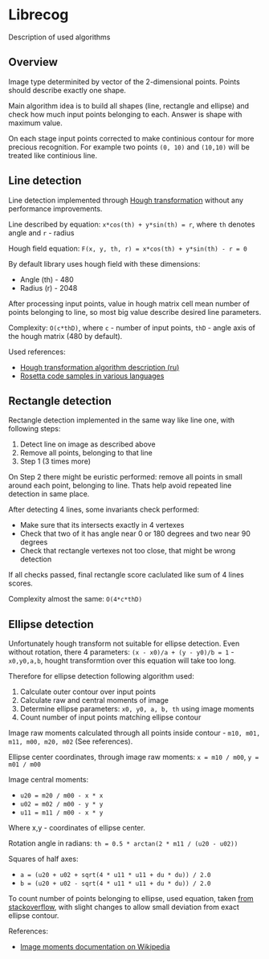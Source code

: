 # Librecog
Description of used algorithms

## Overview 

Image type determinited by vector of the 2-dimensional points.
Points should describe exactly one shape.

Main algorithm idea is to build all shapes (line, rectangle and ellipse) and check how much input points belonging to each.
Answer is shape with maximum value.

On each stage input points corrected to make continious contour for more precious recognition. 
For example two points `(0, 10)` and `(10,10)` will be treated like continious line.

## Line detection

Line detection implemented through [Hough transformation](https://en.wikipedia.org/wiki/Hough_transform) without any performance improvements.

Line described by equation: `x*cos(th) + y*sin(th) = r`, where `th` denotes angle and `r` - radius

Hough field equation: `F(x, y, th, r) = x*cos(th) + y*sin(th) - r = 0`

By default library uses hough field with these dimensions:
- Angle (th) - 480
- Radius (r) - 2048

After processing input points, value in hough matrix cell mean number of points belonging to line, so most big value describe desired line parameters.

Complexity: `O(c*thD)`, where `c` - number of input points, `thD` - angle axis of the hough matrix (480 by default).

Used references:
* [Hough transformation algorithm description (ru)](http://cgm.computergraphics.ru/content/view/36)
* [Rosetta code samples in various languages](https://rosettacode.org/wiki/Hough_transform)

## Rectangle detection

Rectangle detection implemented in the same way like line one, with following steps:

1. Detect line on image as described above
2. Remove all points, belonging to that line
3. Step 1 (3 times more)

On Step 2 there might be euristic performed: remove all points in small around each point, belonging to line. Thats help avoid repeated line detection in same place.

After detecting 4 lines, some invariants check performed:
* Make sure that its intersects exactly in 4 vertexes
* Check that two of it has angle near 0 or 180 degrees and two near 90 degrees
* Check that rectangle vertexes not too close, that might be wrong detection

If all checks passed, final rectangle score caclulated like sum of 4 lines scores.

Complexity almost the same: `O(4*c*thD)`

## Ellipse detection

Unfortunately hough transform not suitable for ellipse detection.
Even without rotation, there 4 parameters: `(x - x0)/a + (y - y0)/b = 1` - `x0,y0,a,b`, hought transformtion over this equation will take too long.

Therefore for ellipse detection following algorithm used:

1. Calculate outer contour over input points
2. Calculate raw and central moments of image
3. Determine ellipse parameters: `x0, y0, a, b, th` using image moments
4. Count number of input points matching ellipse contour

Image raw moments calculated through all points inside contour - `m10, m01, m11, m00, m20, m02` (See references).

Ellipse center coordinates, through image raw moments: `x = m10 / m00`, `y = m01 / m00`

Image central moments:
* `u20 = m20 / m00 - x * x`
* `u02 = m02 / m00 - y * y`
* `u11 = m11 / m00 - x * y`

Where x,y - coordinates of ellipse center.

Rotation angle in radians: `th = 0.5 * arctan(2 * m11 / (u20 - u02))`

Squares of half axes: 
* `a = (u20 + u02 + sqrt(4 * u11 * u11 + du * du)) / 2.0`
* `b = (u20 + u02 - sqrt(4 * u11 * u11 + du * du)) / 2.0`

To count number of points belonging to ellipse, used equation, taken [from stackoverflow](http://stackoverflow.com/questions/7946187/point-and-ellipse-rotated-position-test-algorithm), with slight changes to allow small deviation from exact ellipse contour.



References:
* [Image moments documentation on Wikipedia](https://en.wikipedia.org/wiki/Image_moment)

